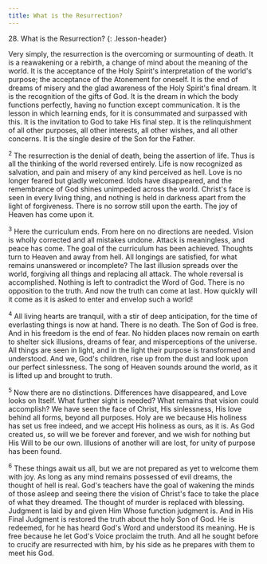 ```yaml
---
title: What is the Resurrection?
---
```


28\. What is the Resurrection?
{: .lesson-header}

Very simply, the resurrection is the overcoming or surmounting of death.
It is a reawakening or a rebirth, a change of mind about the meaning of
the world. It is the acceptance of the Holy Spirit's interpretation of
the world's purpose; the acceptance of the Atonement for oneself. It is
the end of dreams of misery and the glad awareness of the Holy Spirit's
final dream. It is the recognition of the gifts of God. It is the dream
in which the body functions perfectly, having no function except
communication. It is the lesson in which learning ends, for it is
consummated and surpassed with this. It is the invitation to God to take
His final step. It is the relinquishment of all other purposes, all
other interests, all other wishes, and all other concerns. It is the
single desire of the Son for the Father.

<sup>2</sup> The resurrection is the denial of death, being the
assertion of life. Thus is all the thinking of the world reversed
entirely. Life is now recognized as salvation, and pain and misery of
any kind perceived as hell. Love is no longer feared but gladly
welcomed. Idols have disappeared, and the remembrance of God shines
unimpeded across the world. Christ's face is seen in every living thing,
and nothing is held in darkness apart from the light of forgiveness.
There is no sorrow still upon the earth. The joy of Heaven has come upon
it.

<sup>3</sup> Here the curriculum ends. From here on no directions are
needed. Vision is wholly corrected and all mistakes undone. Attack is
meaningless, and peace has come. The goal of the curriculum has been
achieved. Thoughts turn to Heaven and away from hell. All longings are
satisfied, for what remains unanswered or incomplete? The last illusion
spreads over the world, forgiving all things and replacing all attack.
The whole reversal is accomplished. Nothing is left to contradict the
Word of God. There is no opposition to the truth. And now the truth can
come at last. How quickly will it come as it is asked to enter and
envelop such a world!

<sup>4</sup> All living hearts are tranquil, with a stir of deep
anticipation, for the time of everlasting things is now at hand. There
is no death. The Son of God is free. And in his freedom is the end of
fear. No hidden places now remain on earth to shelter sick illusions,
dreams of fear, and misperceptions of the universe. All things are seen
in light, and in the light their purpose is transformed and understood.
And we, God's children, rise up from the dust and look upon our perfect
sinlessness. The song of Heaven sounds around the world, as it is lifted
up and brought to truth.

<sup>5</sup> Now there are no distinctions. Differences have
disappeared, and Love looks on Itself. What further sight is needed?
What remains that vision could accomplish? We have seen the face of
Christ, His sinlessness, His love behind all forms, beyond all purposes.
Holy are we because His holiness has set us free indeed, and we accept
His holiness as ours, as it is. As God created us, so will we be forever
and forever, and we wish for nothing but His Will to be our own.
Illusions of another will are lost, for unity of purpose has been found.

<sup>6</sup> These things await us all, but we are not prepared as yet
to welcome them with joy. As long as any mind remains possessed of evil
dreams, the thought of hell is real. God's teachers have the goal of
wakening the minds of those asleep and seeing there the vision of
Christ's face to take the place of what they dreamed. The thought of
murder is replaced with blessing. Judgment is laid by and given Him
Whose function judgment is. And in His Final Judgment is restored the
truth about the holy Son of God. He is redeemed, for he has heard God's
Word and understood its meaning. He is free because he let God's Voice
proclaim the truth. And all he sought before to crucify are resurrected
with him, by his side as he prepares with them to meet his God.

